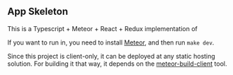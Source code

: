
## App Skeleton

This is a Typescript + Meteor + React + Redux implementation of <whatever>

If you want to run in, you need to install [Meteor](http://meteor.com/),
and then run `make dev`.

Since this project is client-only, it can be deployed at any static hosting
solution. For building it that way, it depends on the [meteor-build-client](https://github.com/frozeman/meteor-build-client) tool.
